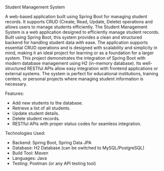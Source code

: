 Student Management System

A web-based application built using Spring Boot for managing student records. It supports CRUD (Create, Read, Update, Delete) operations and allows users to manage students efficiently.
The Student Management System is a web application designed to efficiently manage student records. Built using Spring Boot, this system provides a clean and structured backend for handling student data with ease. 
The application supports essential CRUD operations and is designed with scalability and simplicity in mind, making it an ideal project for learning or as a foundation for a larger system.
This project demonstrates the integration of Spring Boot with modern database management using H2 (in-memory database). Its well-structured RESTful APIs allow easy integration with frontend applications or external systems. 
The system is perfect for educational institutions, training centers, or personal projects where managing student information is necessary.

Features:
  - Add new students to the database.
  - Retrieve a list of all students.
  - Update student details.
  - Delete student records.
  - RESTful APIs with proper status codes for seamless integration.

Technologies Used: 
   - Backend: Spring Boot, Spring Data JPA
   - Database: H2 Database (can be switched to MySQL/PostgreSQL)
   - Build Tool: Maven
   - Languages: Java
   - Testing: Postman (or any API testing tool)

